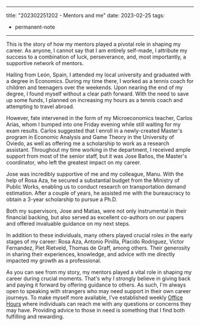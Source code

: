 
---
title:  "202302251202 - Mentors and me"
date: 2023-02-25
tags: 
- permanent-note 
---

This is the story of how my mentors played a pivotal role in shaping my career. As anyone, I cannot say that I am entirely self-made, I attribute my success to a combination of luck, perseverance, and, most importantly, a supportive network of mentors. 

Hailing from León, Spain, I attended my local university and graduated with a degree in Economics. During my time there, I worked as a tennis coach for children and teenagers over the weekends. Upon nearing the end of my degree, I found myself without a clear path forward. With the need to save up some funds, I planned on increasing my hours as a tennis coach and attempting to travel abroad.

However, fate intervened in the form of my Microeconomics teacher, Carlos Arias, whom I bumped into one Friday evening while still waiting for my exam results. Carlos suggested that I enroll in a newly-created Master's program in Economic Analysis and Game Theory in the University of Oviedo, as well as offering me a scholarship to work as a research assistant. Throughout my time working in the department, I received ample support from most of the senior staff, but it was Jose Baños, the Master's coordinator, who left the greatest impact on my career.

Jose was incredibly supportive of me and my colleague, Manu. With the help of Rosa Aza, he secured a substantial budget from the Ministry of Public Works, enabling us to conduct research on transportation demand estimation. After a couple of years, he assisted me with the bureaucracy to obtain a 3-year scholarship to pursue a Ph.D.

Both my supervisors, Jose and Matias, were not only instrumental in their financial backing, but also served as excellent co-authors on our papers and offered invaluable guidance on my next steps.

In addition to these individuals, many others played crucial roles in the early stages of my career: Rosa Aza, Antonio Pinilla, Placido Rodriguez, Victor Fernandez, Piet Rietveld, Thomas de Graff, among others. Their generosity in sharing their experiences, knowledge, and advice with me directly impacted my growth as a professional.

As you can see from my story, my mentors played a vital role in shaping my career during crucial moments. That's why I strongly believe in giving back and paying it forward by offering guidance to others. As such, I'm always open to speaking with strangers who may need support in their own career journeys. To make myself more available, I've established weekly [Office Hours](Office%20Hours.md) where individuals can reach me with any questions or concerns they may have. Providing advice to those in need is something that I find both fulfilling and rewarding.




